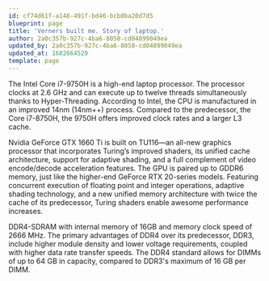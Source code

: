 ```yaml
---
id: cf74d61f-a148-491f-bd46-bcb0ba20d7d5
blueprint: page
title: 'Verners built me. Story of laptop.'
author: 2a0c357b-927c-4ba6-8058-cd04899049ea
updated_by: 2a0c357b-927c-4ba6-8058-cd04899049ea
updated_at: 1682664529
template: page
---
```

The Intel Core i7-9750H is a high-end laptop processor. The processor clocks at 2.6 GHz and can execute up to twelve threads simultaneously thanks to Hyper-Threading. According to Intel, the CPU is manufactured in an improved 14nm (14nm++) process. Compared to the predecessor, the Core i7-8750H, the 9750H offers improved clock rates and a larger L3 cache.

Nvidia GeForce GTX 1660 Ti is built on TU116—an all-new graphics processor that incorporates Turing’s improved shaders, its unified cache architecture, support for adaptive shading, and a full complement of video encode/decode acceleration features. The GPU is paired up to GDDR6 memory, just like the higher-end GeForce RTX 20-series models.
Featuring concurrent execution of floating point and integer operations, adaptive shading technology, and a new unified memory architecture with twice the cache of its predecessor, Turing shaders enable awesome performance increases. 

DDR4-SDRAM with internal memory of 16GB and memory clock speed of 2666 MHz. The primary advantages of DDR4 over its predecessor, DDR3, include higher module density and lower voltage requirements, coupled with higher data rate transfer speeds. The DDR4 standard allows for DIMMs of up to 64 GB in capacity, compared to DDR3's maximum of 16 GB per DIMM.